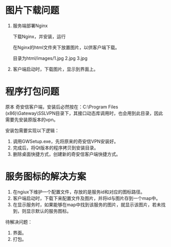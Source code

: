 # 图片下载问题

1. 服务端部署Nginx

   下载Nginx，并安装，运行

   在Nginx的html文件夹下放置图片，以供客户端下载。

   目录为html/images/1.jpg 2.jpg 3.jpg

2. 客户端启动时，下载图片，显示到界面上。



# 程序打包问题

原本 奇安信客户端，安装后必然按在：C:\Program Files (x86)\Gateway\SSLVPN目录下，其接口动态库调用时，也会用到此目录，因此需要先安装原版本的vpn。

安装包需要实现以下逻辑：

1. 调用GWSetup.exe，先将原来的奇安信VPN安装好。
2. 完成后，将Qt版本的程序拷贝到安装目录。
3. 删除桌面快捷方式，创建新的奇安信客户端快捷方式。



# 服务图标的解决方案

1. 在ngiux下维护一个配置文件，存放的是服务id和对应的图标路径。
2. 客户端启动时，下载下来配置文件及图片，并将id与图片存到一个map中。
3. 在显示服务时，如果能够在map中找到该服务的图片，就显示该图片，若未找到，则显示默认的服务图标。



待解决问题：

1. 界面。
2. 打包。